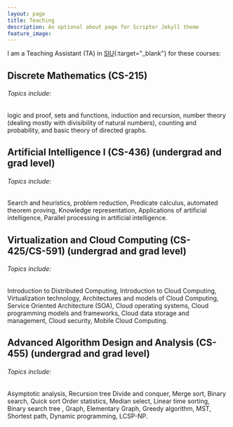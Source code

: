 ```yaml
---
layout: page
title: Teaching
description: An optional about page for Scriptor Jekyll theme
feature_image:
---
```


I am a Teaching Assistant (TA)  in [SIU](https://www.siu.edu){:target="_blank"} for these courses: 

## Discrete Mathematics (CS-215)
###### Topics include:
logic and proof, sets and functions, induction and recursion, number theory (dealing mostly with divisibility of natural numbers), counting and probability, and basic theory of directed graphs.

## Artificial Intelligence I (CS-436) (undergrad and grad level)
###### Topics include:
Search and heuristics, problem reduction, Predicate calculus, automated theorem proving, Knowledge representation, Applications of artificial intelligence, Parallel processing in artificial intelligence.

## Virtualization and Cloud Computing (CS-425/CS-591) (undergrad and grad level)
###### Topics include:
Introduction to Distributed Computing, Introduction to Cloud Computing, Virtualization technology, Architectures and models of Cloud Computing, Service Oriented Architecture (SOA), Cloud operating systems, Cloud programming models and frameworks, Cloud data storage and management, Cloud security, Mobile Cloud Computing.

## Advanced Algorithm Design and Analysis (CS-455) (undergrad and grad level)
###### Topics include:
Asymptotic analysis, Recursion tree Divide and conquer, Merge sort, Binary search, Quick sort Order statistics, Median select, Linear time sorting, Binary search tree , Graph, Elementary Graph, Greedy algorithm, MST, Shortest path, Dynamic programming, LCSP-NP.


